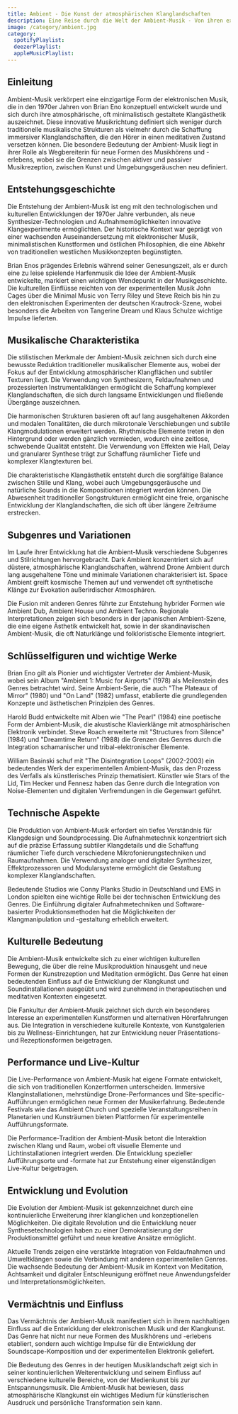 ```yaml
---
title: Ambient - Die Kunst der atmosphärischen Klanglandschaften
description: Eine Reise durch die Welt der Ambient-Musik - Von ihren experimentellen Ursprüngen bis zur modernen Klangkunst
image: /category/ambient.jpg
category:
  spotifyPlaylist: 
  deezerPlaylist: 
  appleMusicPlaylist: 
---
```


## Einleitung

Ambient-Musik verkörpert eine einzigartige Form der elektronischen Musik, die in den 1970er Jahren von Brian Eno konzeptuell entwickelt wurde und sich durch ihre atmosphärische, oft minimalistisch gestaltete Klangästhetik auszeichnet. Diese innovative Musikrichtung definiert sich weniger durch traditionelle musikalische Strukturen als vielmehr durch die Schaffung immersiver Klanglandschaften, die den Hörer in einen meditativen Zustand versetzen können. Die besondere Bedeutung der Ambient-Musik liegt in ihrer Rolle als Wegbereiterin für neue Formen des Musikhörens und -erlebens, wobei sie die Grenzen zwischen aktiver und passiver Musikrezeption, zwischen Kunst und Umgebungsgeräuschen neu definiert.

## Entstehungsgeschichte

Die Entstehung der Ambient-Musik ist eng mit den technologischen und kulturellen Entwicklungen der 1970er Jahre verbunden, als neue Synthesizer-Technologien und Aufnahmemöglichkeiten innovative Klangexperimente ermöglichten. Der historische Kontext war geprägt von einer wachsenden Auseinandersetzung mit elektronischer Musik, minimalistischen Kunstformen und östlichen Philosophien, die eine Abkehr von traditionellen westlichen Musikkonzepten begünstigten.

Brian Enos prägendes Erlebnis während seiner Genesungszeit, als er durch eine zu leise spielende Harfenmusik die Idee der Ambient-Musik entwickelte, markiert einen wichtigen Wendepunkt in der Musikgeschichte. Die kulturellen Einflüsse reichten von der experimentellen Musik John Cages über die Minimal Music von Terry Riley und Steve Reich bis hin zu den elektronischen Experimenten der deutschen Krautrock-Szene, wobei besonders die Arbeiten von Tangerine Dream und Klaus Schulze wichtige Impulse lieferten.

## Musikalische Charakteristika

Die stilistischen Merkmale der Ambient-Musik zeichnen sich durch eine bewusste Reduktion traditioneller musikalischer Elemente aus, wobei der Fokus auf der Entwicklung atmosphärischer Klangflächen und subtiler Texturen liegt. Die Verwendung von Synthesizern, Feldaufnahmen und prozessierten Instrumentalklängen ermöglicht die Schaffung komplexer Klanglandschaften, die sich durch langsame Entwicklungen und fließende Übergänge auszeichnen.

Die harmonischen Strukturen basieren oft auf lang ausgehaltenen Akkorden und modalen Tonalitäten, die durch mikrotonale Verschiebungen und subtile Klangmodulationen erweitert werden. Rhythmische Elemente treten in den Hintergrund oder werden gänzlich vermieden, wodurch eine zeitlose, schwebende Qualität entsteht. Die Verwendung von Effekten wie Hall, Delay und granularer Synthese trägt zur Schaffung räumlicher Tiefe und komplexer Klangtexturen bei.

Die charakteristische Klangästhetik entsteht durch die sorgfältige Balance zwischen Stille und Klang, wobei auch Umgebungsgeräusche und natürliche Sounds in die Kompositionen integriert werden können. Die Abwesenheit traditioneller Songstrukturen ermöglicht eine freie, organische Entwicklung der Klanglandschaften, die sich oft über längere Zeiträume erstrecken.

## Subgenres und Variationen

Im Laufe ihrer Entwicklung hat die Ambient-Musik verschiedene Subgenres und Stilrichtungen hervorgebracht. Dark Ambient konzentriert sich auf düstere, atmosphärische Klanglandschaften, während Drone Ambient durch lang ausgehaltene Töne und minimale Variationen charakterisiert ist. Space Ambient greift kosmische Themen auf und verwendet oft synthetische Klänge zur Evokation außerirdischer Atmosphären.

Die Fusion mit anderen Genres führte zur Entstehung hybrider Formen wie Ambient Dub, Ambient House und Ambient Techno. Regionale Interpretationen zeigen sich besonders in der japanischen Ambient-Szene, die eine eigene Ästhetik entwickelt hat, sowie in der skandinavischen Ambient-Musik, die oft Naturklänge und folkloristische Elemente integriert.

## Schlüsselfiguren und wichtige Werke

Brian Eno gilt als Pionier und wichtigster Vertreter der Ambient-Musik, wobei sein Album "Ambient 1: Music for Airports" (1978) als Meilenstein des Genres betrachtet wird. Seine Ambient-Serie, die auch "The Plateaux of Mirror" (1980) und "On Land" (1982) umfasst, etablierte die grundlegenden Konzepte und ästhetischen Prinzipien des Genres.

Harold Budd entwickelte mit Alben wie "The Pearl" (1984) eine poetische Form der Ambient-Musik, die akustische Klavierklänge mit atmosphärischen Elektronik verbindet. Steve Roach erweiterte mit "Structures from Silence" (1984) und "Dreamtime Return" (1988) die Grenzen des Genres durch die Integration schamanischer und tribal-elektronischer Elemente.

William Basinski schuf mit "The Disintegration Loops" (2002-2003) ein bedeutendes Werk der experimentellen Ambient-Musik, das den Prozess des Verfalls als künstlerisches Prinzip thematisiert. Künstler wie Stars of the Lid, Tim Hecker und Fennesz haben das Genre durch die Integration von Noise-Elementen und digitalen Verfremdungen in die Gegenwart geführt.

## Technische Aspekte

Die Produktion von Ambient-Musik erfordert ein tiefes Verständnis für Klangdesign und Soundprocessing. Die Aufnahmetechnik konzentriert sich auf die präzise Erfassung subtiler Klangdetails und die Schaffung räumlicher Tiefe durch verschiedene Mikrofonierungstechniken und Raumaufnahmen. Die Verwendung analoger und digitaler Synthesizer, Effektprozessoren und Modularsysteme ermöglicht die Gestaltung komplexer Klanglandschaften.

Bedeutende Studios wie Conny Planks Studio in Deutschland und EMS in London spielten eine wichtige Rolle bei der technischen Entwicklung des Genres. Die Einführung digitaler Aufnahmetechniken und Software-basierter Produktionsmethoden hat die Möglichkeiten der Klangmanipulation und -gestaltung erheblich erweitert.

## Kulturelle Bedeutung

Die Ambient-Musik entwickelte sich zu einer wichtigen kulturellen Bewegung, die über die reine Musikproduktion hinausgeht und neue Formen der Kunstrezeption und Meditation ermöglicht. Das Genre hat einen bedeutenden Einfluss auf die Entwicklung der Klangkunst und Soundinstallationen ausgeübt und wird zunehmend in therapeutischen und meditativen Kontexten eingesetzt.

Die Fankultur der Ambient-Musik zeichnet sich durch ein besonderes Interesse an experimentellen Kunstformen und alternativen Hörerfahrungen aus. Die Integration in verschiedene kulturelle Kontexte, von Kunstgalerien bis zu Wellness-Einrichtungen, hat zur Entwicklung neuer Präsentations- und Rezeptionsformen beigetragen.

## Performance und Live-Kultur

Die Live-Performance von Ambient-Musik hat eigene Formate entwickelt, die sich von traditionellen Konzertformen unterscheiden. Immersive Klanginstallationen, mehrstündige Drone-Performances und Site-specific-Aufführungen ermöglichen neue Formen der Musikerfahrung. Bedeutende Festivals wie das Ambient Church und spezielle Veranstaltungsreihen in Planetarien und Kunsträumen bieten Plattformen für experimentelle Aufführungsformate.

Die Performance-Tradition der Ambient-Musik betont die Interaktion zwischen Klang und Raum, wobei oft visuelle Elemente und Lichtinstallationen integriert werden. Die Entwicklung spezieller Aufführungsorte und -formate hat zur Entstehung einer eigenständigen Live-Kultur beigetragen.

## Entwicklung und Evolution

Die Evolution der Ambient-Musik ist gekennzeichnet durch eine kontinuierliche Erweiterung ihrer klanglichen und konzeptionellen Möglichkeiten. Die digitale Revolution und die Entwicklung neuer Synthesetechnologien haben zu einer Demokratisierung der Produktionsmittel geführt und neue kreative Ansätze ermöglicht.

Aktuelle Trends zeigen eine verstärkte Integration von Feldaufnahmen und Umweltklängen sowie die Verbindung mit anderen experimentellen Genres. Die wachsende Bedeutung der Ambient-Musik im Kontext von Meditation, Achtsamkeit und digitaler Entschleunigung eröffnet neue Anwendungsfelder und Interpretationsmöglichkeiten.

## Vermächtnis und Einfluss

Das Vermächtnis der Ambient-Musik manifestiert sich in ihrem nachhaltigen Einfluss auf die Entwicklung der elektronischen Musik und der Klangkunst. Das Genre hat nicht nur neue Formen des Musikhörens und -erlebens etabliert, sondern auch wichtige Impulse für die Entwicklung der Soundscape-Komposition und der experimentellen Elektronik geliefert.

Die Bedeutung des Genres in der heutigen Musiklandschaft zeigt sich in seiner kontinuierlichen Weiterentwicklung und seinem Einfluss auf verschiedene kulturelle Bereiche, von der Medienkunst bis zur Entspannungsmusik. Die Ambient-Musik hat bewiesen, dass atmosphärische Klangkunst ein wichtiges Medium für künstlerischen Ausdruck und persönliche Transformation sein kann.

